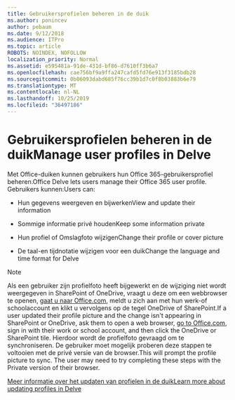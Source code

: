 ```yaml
---
title: Gebruikersprofielen beheren in de duik
ms.author: ponincev
author: pebaum
ms.date: 9/12/2018
ms.audience: ITPro
ms.topic: article
ROBOTS: NOINDEX, NOFOLLOW
localization_priority: Normal
ms.assetid: e595481a-91de-431d-bf86-d7610ff3b6a7
ms.openlocfilehash: cae756bf9a9ffa247cafd5fd76e913f3185bdb28
ms.sourcegitcommit: 0b06093dabd685f76cc39b1d7c0f8b03883b6e79
ms.translationtype: MT
ms.contentlocale: nl-NL
ms.lasthandoff: 10/25/2019
ms.locfileid: "36497186"
---
```

# <a name="manage-user-profiles-in-delve"></a><span data-ttu-id="3fafe-102">Gebruikersprofielen beheren in de duik</span><span class="sxs-lookup"><span data-stu-id="3fafe-102">Manage user profiles in Delve</span></span>

<span data-ttu-id="3fafe-103">Met Office-duiken kunnen gebruikers hun Office 365-gebruikersprofiel beheren.</span><span class="sxs-lookup"><span data-stu-id="3fafe-103">Office Delve lets users manage their Office 365 user profile.</span></span> <span data-ttu-id="3fafe-104">Gebruikers kunnen:</span><span class="sxs-lookup"><span data-stu-id="3fafe-104">Users can:</span></span>
  
- <span data-ttu-id="3fafe-105">Hun gegevens weergeven en bijwerken</span><span class="sxs-lookup"><span data-stu-id="3fafe-105">View and update their information</span></span>
    
- <span data-ttu-id="3fafe-106">Sommige informatie privé houden</span><span class="sxs-lookup"><span data-stu-id="3fafe-106">Keep some information private</span></span>
    
- <span data-ttu-id="3fafe-107">Hun profiel of Omslagfoto wijzigen</span><span class="sxs-lookup"><span data-stu-id="3fafe-107">Change their profile or cover picture</span></span>
    
- <span data-ttu-id="3fafe-108">De taal-en tijdnotatie wijzigen voor een duik</span><span class="sxs-lookup"><span data-stu-id="3fafe-108">Change the language and time format for Delve</span></span>
    
> [!NOTE]
> <span data-ttu-id="3fafe-109">Als een gebruiker zijn profielfoto heeft bijgewerkt en de wijziging niet wordt weergegeven in SharePoint of OneDrive, vraagt u deze om een webbrowser te openen, [gaat u naar Office.com](https://www.office.com), meldt u zich aan met hun werk-of schoolaccount en klikt u vervolgens op de tegel OneDrive of SharePoint.</span><span class="sxs-lookup"><span data-stu-id="3fafe-109">If a user updated their profile picture and the change isn't appearing in SharePoint or OneDrive, ask them to open a web browser, [go to Office.com](https://www.office.com), sign in with their work or school account, and then click the OneDrive or SharePoint tile.</span></span> <span data-ttu-id="3fafe-110">Hierdoor wordt de profielfoto gevraagd om te synchroniseren. De gebruiker moet mogelijk proberen deze stappen te voltooien met de privé versie van de browser.</span><span class="sxs-lookup"><span data-stu-id="3fafe-110">This will prompt the profile picture to sync. The user may need to try completing these steps with the Private version of their browser.</span></span> 
  
[<span data-ttu-id="3fafe-111">Meer informatie over het updaten van profielen in de duik</span><span class="sxs-lookup"><span data-stu-id="3fafe-111">Learn more about updating profiles in Delve</span></span>](https://go.microsoft.com/fwlink/?linkid=735070)
  

